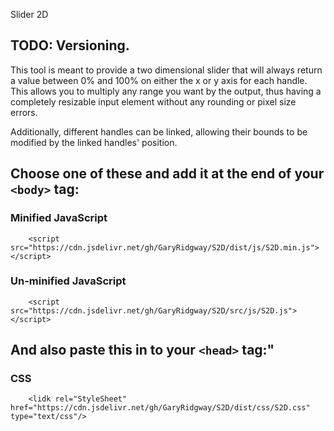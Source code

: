 Slider 2D
## TODO: Versioning.
This tool is meant to provide a two dimensional slider that will always return a value between 0% and 100% on either the x or y axis for each handle. This allows you to multiply any range you want by the output, thus having a completely resizable input element without any rounding or pixel size errors.

Additionally, different handles can be linked, allowing their bounds to be modified by the linked handles' position.

## Choose one of these and add it at the end of your  `<body>`  tag:
### Minified JavaScript
```
    <script src="https://cdn.jsdelivr.net/gh/GaryRidgway/S2D/dist/js/S2D.min.js"></script>
```

### Un-minified JavaScript
```
    <script src="https://cdn.jsdelivr.net/gh/GaryRidgway/S2D/src/js/S2D.js"></script>
```

## And also paste this in to your  `<head>`  tag:"
### CSS
```
    <lidk rel="StyleSheet" href="https://cdn.jsdelivr.net/gh/GaryRidgway/S2D/dist/css/S2D.css" type="text/css"/>
```
